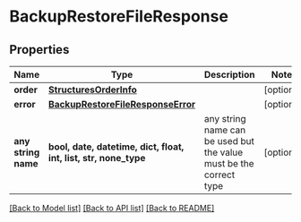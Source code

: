 # BackupRestoreFileResponse


## Properties
Name | Type | Description | Notes
------------ | ------------- | ------------- | -------------
**order** | [**StructuresOrderInfo**](StructuresOrderInfo.md) |  | [optional] 
**error** | [**BackupRestoreFileResponseError**](BackupRestoreFileResponseError.md) |  | [optional] 
**any string name** | **bool, date, datetime, dict, float, int, list, str, none_type** | any string name can be used but the value must be the correct type | [optional]

[[Back to Model list]](../README.md#documentation-for-models) [[Back to API list]](../README.md#documentation-for-api-endpoints) [[Back to README]](../README.md)


